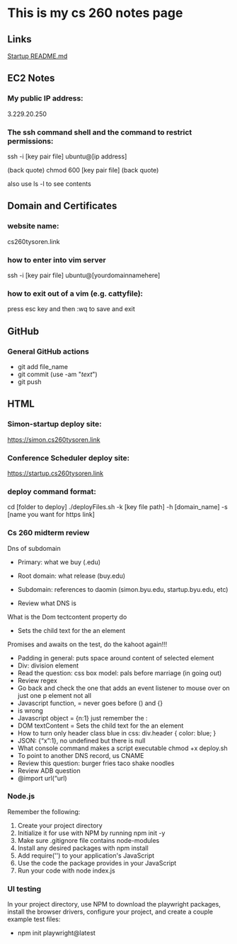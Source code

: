 # This is my cs 260 notes page

## Links

[Startup README.md](https://github.com/sorentys/startup/blob/main/README.md)

## EC2 Notes

### My public IP address:

3.229.20.250

### The ssh command shell and the command to restrict permissions:

ssh -i [key pair file] ubuntu@[ip address]

(back quote) chmod  600 [key pair file] (back quote)

also use ls -l to see contents

## Domain and Certificates

### website name:

cs260tysoren.link

### how to enter into vim server

ssh -i [key pair file] ubuntu@[yourdomainnamehere]

### how to exit out of a vim (e.g. cattyfile):

press esc key and then :wq to save and exit

## GitHub

### General GitHub actions

* git add file_name
* git commit (use -am "*text*")
* git push

## HTML

### Simon-startup deploy site:

https://simon.cs260tysoren.link

### Conference Scheduler deploy site:

https://startup.cs260tysoren.link

### deploy command format:

cd [folder to deploy]
./deployFiles.sh -k [key file path] -h [domain_name] -s [name you want for https link]

### Cs 260 midterm review

Dns of subdomain

- Primary: what we buy (.edu)
- Root domain: what release (buy.edu)
- Subdomain: references to daomin (simon.byu.edu, startup.byu.edu, etc)

- Review what DNS is

What is the Dom tectcontent property do

- Sets the child text for the an element

Promises and awaits on the test, do the kahoot again!!!


- Padding in general: puts space around content of selected element
- Div: division element
- Read the question: css box model: pals before marriage (in going out)
- Review regex
- Go back and check the one that adds an event listener to mouse over on just one p element not all
- Javascript function, = never goes before () and {}
- <javascript></javascript> is wrong
- Javascript object = {n:1} just remember the :
- DOM textContent = Sets the child text for the an element
- How to turn only header class blue in css: div.header { color: blue; }
- JSON: {“x”:1}, no undefined but there is null
- What console command makes a script executable chmod +x deploy.sh
- To point to another DNS record, us CNAME
- Review this question: burger fries taco shake noodles
- Review ADB question
- @import url(“url)

### Node.js

Remember the following:

1. Create your project directory
2. Initialize it for use with NPM by running npm init -y
3. Make sure .gitignore file contains node-modules
4. Install any desired packages with npm install <package name here>
5. Add require('<package name here>') to your application's JavaScript
6. Use the code the package provides in your JavaScript
7. Run your code with node index.js

### UI testing

 In your project directory, use NPM to download the playwright packages, install the browser drivers, configure your project, and create a couple example test files:

+ npm init playwright@latest


